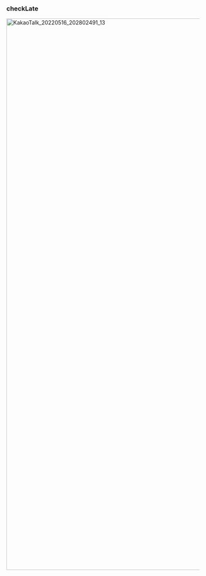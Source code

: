 ### checkLate

<img width="1440" alt="KakaoTalk_20220516_202802491_13" src="https://user-images.githubusercontent.com/100589396/168613333-bf5437ff-45a9-4c33-b3e3-370114482c7a.png">
